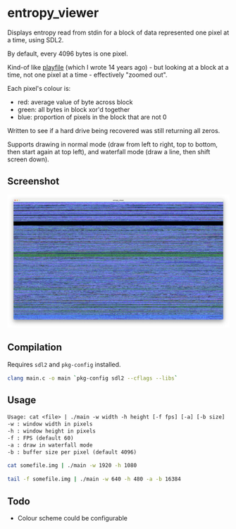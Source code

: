 # entropy_viewer

Displays entropy read from stdin for a block of data represented one pixel at a time, using SDL2. 

By default, every 4096 bytes is one pixel.

Kind-of like [playfile](https://github.com/gm-stack/playfile) (which I wrote 14 years ago) - but looking at a block at a time, not one pixel at a time - effectively "zoomed out".

Each pixel's colour is:

- red: average value of byte across block
- green: all bytes in block xor'd together
- blue: proportion of pixels in the block that are not 0

Written to see if a hard drive being recovered was still returning all zeros.

Supports drawing in normal mode (draw from left to right, top to bottom, then start again at top left), and waterfall mode (draw a line, then shift screen down).

## Screenshot

![screenshot showing static like pattern at top of image](screenshot.jpg)

## Compilation

Requires `sdl2` and `pkg-config` installed.

```bash
clang main.c -o main `pkg-config sdl2 --cflags --libs`
```

## Usage

```
Usage: cat <file> | ./main -w width -h height [-f fps] [-a] [-b size]
-w : window width in pixels
-h : window height in pixels
-f : FPS (default 60)
-a : draw in waterfall mode
-b : buffer size per pixel (default 4096)
```

```bash
cat somefile.img | ./main -w 1920 -h 1080
```

```bash
tail -f somefile.img | ./main -w 640 -h 480 -a -b 16384
```

## Todo

- Colour scheme could be configurable